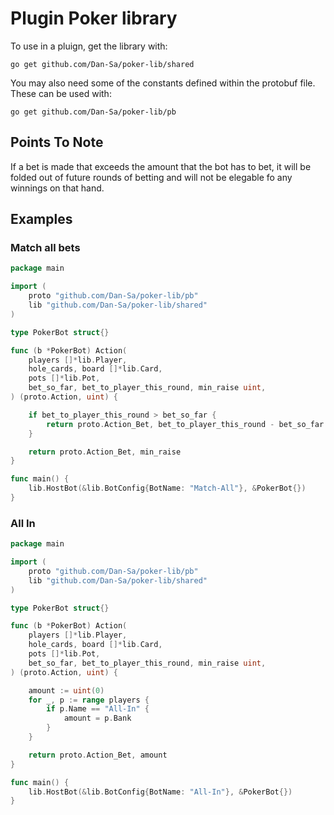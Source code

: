 # Plugin Poker library

To use in a pluign, get the library with:
```
go get github.com/Dan-Sa/poker-lib/shared
```

You may also need some of the constants defined within the protobuf file. These can be used with:
```
go get github.com/Dan-Sa/poker-lib/pb
```

## Points To Note

If a bet is made that exceeds the amount that the bot has to bet, it will be folded out of future rounds of betting and will not be elegable fo any winnings on that hand.

## Examples

### Match all bets
```go
package main

import (
	proto "github.com/Dan-Sa/poker-lib/pb"
	lib "github.com/Dan-Sa/poker-lib/shared"
)

type PokerBot struct{}

func (b *PokerBot) Action(
	players []*lib.Player,
	hole_cards, board []*lib.Card,
	pots []*lib.Pot,
	bet_so_far, bet_to_player_this_round, min_raise uint,
) (proto.Action, uint) {

	if bet_to_player_this_round > bet_so_far {
		return proto.Action_Bet, bet_to_player_this_round - bet_so_far
	}

	return proto.Action_Bet, min_raise
}

func main() {
	lib.HostBot(&lib.BotConfig{BotName: "Match-All"}, &PokerBot{})
}
```

### All In
```go
package main

import (
	proto "github.com/Dan-Sa/poker-lib/pb"
	lib "github.com/Dan-Sa/poker-lib/shared"
)

type PokerBot struct{}

func (b *PokerBot) Action(
	players []*lib.Player,
	hole_cards, board []*lib.Card,
	pots []*lib.Pot,
	bet_so_far, bet_to_player_this_round, min_raise uint,
) (proto.Action, uint) {

    amount := uint(0)
	for _, p := range players {
		if p.Name == "All-In" {
			amount = p.Bank
		}
	}

	return proto.Action_Bet, amount
}

func main() {
	lib.HostBot(&lib.BotConfig{BotName: "All-In"}, &PokerBot{})
}
```